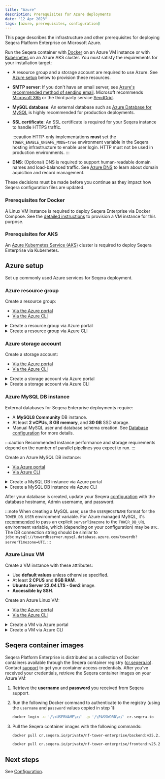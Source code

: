 ```yaml
---
title: "Azure"
description: Prerequisites for Azure deployments
date: "12 Apr 2023"
tags: [azure, prerequisites, configuration]
---
```


This page describes the infrastructure and other prerequisites for deploying Seqera Platform Enterprise on Microsoft Azure.

Run the Seqera container with [Docker](../docker-compose) on an Azure VM instance or with [Kubernetes](../kubernetes) on an Azure AKS cluster. You must satisfy the requirements for your installation target:

- A resource group and a storage account are required to use Azure. See [Azure setup](#azure-setup) below to provision these resources.
- **SMTP server**: If you don't have an email server, see [Azure's recommended method of sending email][azure-sendmail]. Microsoft recommends [Microsoft 365][msft-365] or the third party service [SendGrid][sendgrid].
- **MySQL database**: An external database such as [Azure Database for MySQL][azure-db-create-portal] is highly recommended for production deployments.
- **SSL certificate**: An SSL certificate is required for your Seqera instance to handle HTTPS traffic.

  :::caution
  HTTP-only implementations **must** set the `TOWER_ENABLE_UNSAFE_MODE=true` environment variable in the Seqera hosting infrastructure to enable user login. HTTP must not be used in production environments.
  :::

- **DNS**: (Optional) DNS is required to support human-readable domain names and load-balanced traffic. See [Azure DNS][azure-dns] to learn about domain aquisition and record management.

These decisions must be made before you continue as they impact how Seqera configuration files are updated.

### Prerequisites for Docker

A Linux VM instance is required to deploy Seqera Enterprise via Docker Compose. See the [detailed instructions](#azure-setup) to provision a VM instance for this purpose.

### Prerequisites for AKS

An [Azure Kubernetes Service (AKS)][aks-walkthrough] cluster is required to deploy Seqera Enterprise via Kubernetes.

## Azure setup

Set up commonly used Azure services for Seqera deployment.

### Azure resource group

Create a resource group:
- [Via the Azure portal][azure-rg-portal]
- [Via the Azure CLI][azure-rg-cli]

<details>
  <summary>Create a resource group via Azure portal</summary>

  1. Sign in to the [Azure portal](https://portal.azure.com).
  1. Select **Resource groups**.
  1. Select **Add**.
  1. Enter the following values:
      - **Subscription**: Select your Azure subscription.
      - **Resource group**: Enter a new resource group name (such as `towerrg`).
      - **Region**: Select the region where your assets will exist (such as `East US`).
  1. Select **Review and Create**.
  1. Select **Create**.

</details>
<details>
  <summary>Create a resource group via Azure CLI</summary>

  Run the `az group create` command:

  ```bash
  az group create --name $MY_RESOURCE_GROUP_NAME --location $REGION
  ```

</details>

### Azure storage account

Create a storage account:
- [Via the Azure portal][azure-storage-portal]
- [Via the Azure CLI][azure-storage-cli]

<details>
  <summary>Create a storage account via Azure portal</summary>

  1. Sign in to the [Azure portal](https://portal.azure.com).
  1. Select **Storage accounts**.
  1. Select **Create**.
  1. Enter the following values:
      - **Subscription**: Select your Azure subscription.
      - **Resource group**: Enter your resource group name.
      - **Storage account name**: Enter a new storage account name (such as `towerstorage`).
      - **Region**: Select the region where your Resource Group exists (such as `East US`).
      - **Performance**: Select `Standard`.
      - **Redundancy**: Select `Geo-redundant storage (GRS)`.
  1. Select **Review + create**. The default values are used in the other tabs. See [Create a storage account][azure-storage-portal] for further details on each setting.
  1. Select **Create**.

</details>
<details>
  <summary>Create a storage account via Azure CLI</summary>

  Run the `az storage account create` command:

  ```bash
  az storage account create -n towerstorage -g towerrg -l eastus --sku Standard_GRS
  ```

</details>

### Azure MySQL DB instance 

External databases for Seqera Enterprise deployments require:
- A **MySQL8 Community** DB instance.
- At least **2 vCPUs**, **8 GB memory**, and **30 GB** SSD storage.
- Manual MySQL user and database schema creation. See [Database configuration](../configuration/overview#seqera-and-redis-databases) for more details.

:::caution 
Recommended instance performance and storage requirements depend on the number of parallel pipelines you expect to run. 
:::

Create an Azure MySQL DB instance:
- [Via Azure portal][azure-db-create-portal]
- [Via Azure CLI][azure-db-create-cli]

<details>
  <summary>Create a MySQL DB instance via Azure portal</summary>

  1. In the Azure portal, search for and select **Azure Database for MySQL servers**.
  1. Select **Create**.
  1. On the **Select Azure Database for MySQL deployment option** pane, select **Flexible server** as the deployment option.
  1. On the **Basics** tab, enter or select the following:
      - Your **Subscription** name
      - Your **Resource group** name
      - A **Server name** such as `towerdbserver`
      - Your **Region**
      - The **Workload type**, based on your required `max_connections`
      - **High availability** — high availability is recommended for production deployments
      - **Standby availability zone** — standby server zone location
      - **MySQL version** — 8.0
      - An **Admin username** to access the server
      - A **Password** to access the server
      - Your **Compute + storage** requirements, considering the minimum performance requirements outlined above
  1. Configure networking options.
  1. Select **Review + create**, then **Create**.
  1. Disable invisible primary keys, which can interfere with upgrades to newer releases of Seqera Platform Enterprise. Azure Database for MySQL creates invisible primary keys automatically by default. For more information, see [Steps to disable a GIPK][azure-gipk].

</details>
<details>
  <summary>Create a MySQL DB instance via Azure CLI</summary>

  1. Run `az mysql flexible-server create` to create your server:

      ```bash
      az mysql flexible-server create --location eastus --resource-group towerrg --name towerdbserver --admin-user username --admin-password password --sku-name Standard_B2ms --tier Burstable --public-access 0.0.0.0 --storage-size 30 --version 8.0 --high-availability ZoneRedundant --zone 1 --standby-zone 3 --storage-auto-grow Enabled --iops 500
      ```

      The `sku-name`, `tier`, `storage-size`, and `iops` values depend on your performance requirements.

  1. Run `az mysql flexible-server db create` to create a database on your server:

      ```bash
      az mysql flexible-server db create --resource-group towerrg
                                      --server-name towerdbserver
                                      --database-name towerdb
      ```                                
  1. Disable invisible primary keys, which can interfere with upgrades to newer releases of Seqera Platform Enterprise. Azure Database for MySQL creates invisible primary keys automatically by default. For more information, see [Steps to disable a GIPK][azure-gipk].

</details>

After your database is created, update your Seqera [configuration](../configuration/overview#seqera-and-redis-databases) with the database hostname, Admin username, and password.

:::note
When creating a MySQL user, use the `USER@HOSTNAME` format for the `TOWER_DB_USER` environment variable. For Azure managed MySQL, it's [recommended][azure-db-config] to pass an explicit `serverTimezone` to the `TOWER_DB_URL` environment variable, which (depending on your configuration) may be `UTC`. The DB connection string should be similar to `jdbc:mysql://towerdbserver.mysql.database.azure.com/towerdb?serverTimezone=UTC`.
:::

### Azure Linux VM

Create a VM instance with these attributes:

- Use **default values** unless otherwise specified.
- At least **2 CPUS** and **8GB RAM**.
- **Ubuntu Server 22.04 LTS - Gen2** image.
- **Accessible by SSH**.

Create an Azure Linux VM:
- [Via the Azure portal][azure-linux-vm-portal]
- [Via the Azure CLI][azure-linux-vm-cli]

<details>
  <summary>Create a VM via Azure portal</summary>

  1. Under **Basics**, select your **Subscription** and **Resource group**.
  1. Under **Instance details**:
      - Enter a **VM name**
      - Select the same **Region** as your resource group.
      - Select the **Ubuntu Server 24.04 LTS - Gen2** image.
      - Do not set the VM as an **Azure Spot instance**.
      - Select the **Size** — B2ps v2 or higher is recommended.
  1. Under **Administrator account**:
      - Select **SSH public key**
      - Enter a **username**
      - Select **Generate new key pair**
      - Enter a **Key pair name**
  1. Under **Inbound port rules**:
      - Select **Allow selected ports**
      - Select **SSH (22)**, **HTTP (8000)**, **HTTP (80)**, and **HTTPS (443)** (required for SSL termination in production environments) from the dropdown
  1. Select **Review + create** at the bottom of the page.
  1. Review your VM details, then select **Create**.
  1. When the **Generate new key pair** window opens, select **Download private key and create resource**. Your key file will be download as `myKey.pem`. Note the path to which it was downloaded.
  1. On the page for your new VM, copy the **Public IP address**. 

  To make the VM's IP address static:

  1. Enter **Public IP addresses** in the search.
  1. Under **Services**, select **Public IP addresses**.
  1. On the **Public IP addresses** page, select the entry containing your VM name. A page opens with that IP's details.
  1. Select **Configuration** from the left-hand navigation panel.
  1. Confirm that your IP address assignment is **Static**.
  1. Do not add a custom DNS name label to the VM.

  To allow ingress on port 8000:

  1. Enter **Virtual Machines** in the search bar.
  1. Under **Services**, select **Virtual machines**.
  1. On the **Virtual machines** page, select your VM name to navigate to the VM details.
  1. Select **Networking** from the left-hand navigation panel.
  1. **Add inbound port rule** for port 8000.

  To allow ingress on port 443 (required for SSL/TLS termination in production environments):

  1. Enter **Virtual Machines** in the search bar.
  1. Under **Services**, select **Virtual machines**.
  1. On the **Virtual machines** page, select your VM name to navigate to the VM details.
  1. Select **Networking** from the left-hand navigation panel.
  1. **Add inbound port rule** for port 443.

  Connect to the VM via SSH:

  1. On a macOS or Linux machine, open a terminal and set read-only permission on the `myKey.pem` file with `chmod 400 ~/Downloads/myKey.pem`.
  1. Install Docker:
      1.  [Install Docker using the apt repository][docker].
      1.  Confirm that Docker Compose is installed:

          ```bash
          docker compose version
          Docker Compose version v2.24.1
          ```

</details>
<details>
  <summary>Create a VM via Azure CLI</summary>

  Run `az vm create`:

  ```bash 
  az vm create \
    --resource-group towerrg \
    --name towervm \
    --image Canonical:0001-com-ubuntu-minimal-jammy:minimal-22_04-lts-gen2:latest \
    --admin-username username \
    --assign-identity \
    --generate-ssh-keys \
    --public-ip-sku Standard
  ```

</details>

## Seqera container images

Seqera Platform Enterprise is distributed as a collection of Docker containers available through the Seqera
container registry ([cr.seqera.io](https://cr.seqera.io)). Contact [support](https://support.seqera.io) to get your container access credentials. After you've received your credentials, retrieve the Seqera container images on your Azure VM:

1. Retrieve the **username** and **password** you received from Seqera support.
1. Run the following Docker command to authenticate to the registry (using the `username` and `password` values copied in step 1):

    ```bash
    docker login -u '/\<USERNAME\>/' -p '/\PASSWORD\>/' cr.seqera.io
    ```

1. Pull the Seqera container images with the following commands:

    ```bash
    docker pull cr.seqera.io/private/nf-tower-enterprise/backend:v25.2.0

    docker pull cr.seqera.io/private/nf-tower-enterprise/frontend:v25.2.0
    ```

## Next steps 

See [Configuration](../configuration/overview). 

[docker]: https://docs.docker.com/engine/install/ubuntu/#install-using-the-repository
[aks-walkthrough]: https://docs.microsoft.com/en-us/azure/aks/kubernetes-walkthrough-portal
[azure-db-create-cli]: https://learn.microsoft.com/en-us/azure/mysql/flexible-server/quickstart-create-server-cli
[azure-db-create-portal]: https://learn.microsoft.com/en-us/azure/mysql/flexible-server/quickstart-create-server-portal
[azure-db-config]: https://docs.microsoft.com/en-us/azure/mysql/connect-java#prepare-a-configuration-file-to-connect-to-azure-database-for-mysql
[azure-gipk]: https://learn.microsoft.com/en-us/azure/mysql/flexible-server/concepts-limitations#steps-to-disable-a-gipk
[azure-dns]: https://docs.microsoft.com/en-us/azure/dns/dns-overview
[azure-linux-vm-cli]: https://learn.microsoft.com/en-us/azure/virtual-machines/linux/quick-create-cli#create-the-virtual-machine
[azure-linux-vm-portal]: https://learn.microsoft.com/en-us/azure/virtual-machines/linux/quick-create-portal?tabs=ubuntu
[azure-rg-cli]: https://learn.microsoft.com/en-us/azure/virtual-machines/linux/quick-create-cli#create-a-resource-group
[azure-rg-portal]: https://docs.microsoft.com/en-us/azure/azure-resource-manager/management/manage-resource-groups-portal
[azure-sendmail]: https://docs.microsoft.com/en-us/azure/virtual-network/troubleshoot-outbound-smtp-connectivity#recommended-method-of-sending-email 
[azure-storage-portal]: https://learn.microsoft.com/en-ca/azure/storage/common/storage-account-create?tabs=azure-portal#create-a-storage-account-1
[azure-storage-cli]: https://learn.microsoft.com/en-us/cli/azure/storage/account?view=azure-cli-latest#az-storage-account-create
[msft-365]: https://docs.microsoft.com/en-us/exchange/mail-flow-best-practices/how-to-set-up-a-multifunction-device-or-application-to-send-email-using-microsoft-365-or-office-365
[sendgrid]: https://docs.sendgrid.com/for-developers/partners/microsoft-azure-2021 